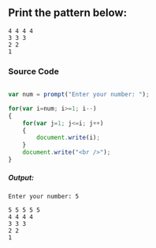 ## Print the pattern below:
    4 4 4 4
    3 3 3 
    2 2
    1 

### Source Code

```javascript

var num = prompt("Enter your number: ");

for(var i=num; i>=1; i--)
{
    for(var j=1; j<=i; j++)
    {
        document.write(i);
    }
    document.write("<br />");
}

```
##### Output:

	Enter your number: 5

    5 5 5 5 5
    4 4 4 4
    3 3 3 
    2 2 
    1